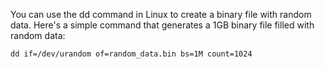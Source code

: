 You can use the dd command in Linux to create a binary file with random data. Here's a simple command that generates a 1GB binary file filled with random data:

`dd if=/dev/urandom of=random_data.bin bs=1M count=1024`
